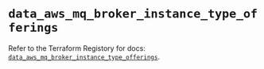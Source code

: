 # `data_aws_mq_broker_instance_type_offerings`

Refer to the Terraform Registory for docs: [`data_aws_mq_broker_instance_type_offerings`](https://www.terraform.io/docs/providers/aws/d/mq_broker_instance_type_offerings).

